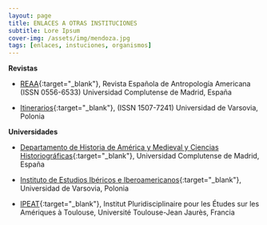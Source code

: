 ```yaml
---
layout: page
title: ENLACES A OTRAS INSTITUCIONES
subtitle: Lore Ipsum
cover-img: /assets/img/mendoza.jpg
tags: [enlaces, instuciones, organismos]
---
```


**Revistas**

- [REAA](https://revistas.ucm.es/index.php/reaa){:target="_blank"}, Revista Española de Antropología Americana (ISSN 0556-6533) Universidad Complutense de Madrid, España

- [Itinerarios](https://itinerarios.uw.edu.pl/){:target="_blank"}, (ISSN 1507-7241) Universidad de Varsovia, Polonia

**Universidades**

- [Departamento de Historia de América y Medieval y Ciencias Historiográficas](https://www.ucm.es/amcytme/){:target="_blank"}, Universidad Complutense de Madrid, España

- [Instituto de Estudios Ibéricos e Iberoamericanos](https://www.iberystyka.uw.edu.pl/es){:target="_blank"}, Universidad de Varsovia, Polonia

- [IPEAT](https://ipeat.univ-tlse2.fr/){:target="_blank"}, Institut Pluridisciplinaire pour les Études sur les Amériques à Toulouse, Université Toulouse-Jean Jaurès, Francia
